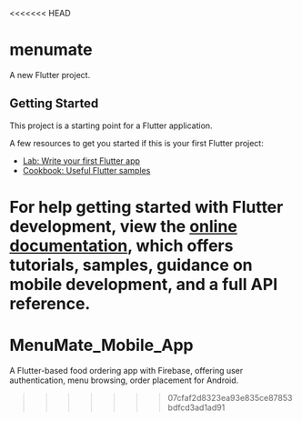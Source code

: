 <<<<<<< HEAD
# menumate

A new Flutter project.

## Getting Started

This project is a starting point for a Flutter application.

A few resources to get you started if this is your first Flutter project:

- [Lab: Write your first Flutter app](https://docs.flutter.dev/get-started/codelab)
- [Cookbook: Useful Flutter samples](https://docs.flutter.dev/cookbook)

For help getting started with Flutter development, view the
[online documentation](https://docs.flutter.dev/), which offers tutorials,
samples, guidance on mobile development, and a full API reference.
=======
# MenuMate_Mobile_App
A Flutter-based food ordering app with Firebase, offering user authentication, menu browsing, order placement for Android.
>>>>>>> 07cfaf2d8323ea93e835ce87853bdfcd3ad1ad91
